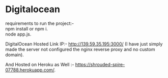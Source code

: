 # Digitalocean

requirements to run the project:-    
npm install or npm i.  
node app.js. 


DigitalOcean Hosted Link IP:- http://139.59.35.195:3000/  (I have just simply made the server not configured the nginx reverse proxy and no custom domain).  



And Hosted on Heroku as Well :- https://shrouded-spire-07788.herokuapp.com/.  


